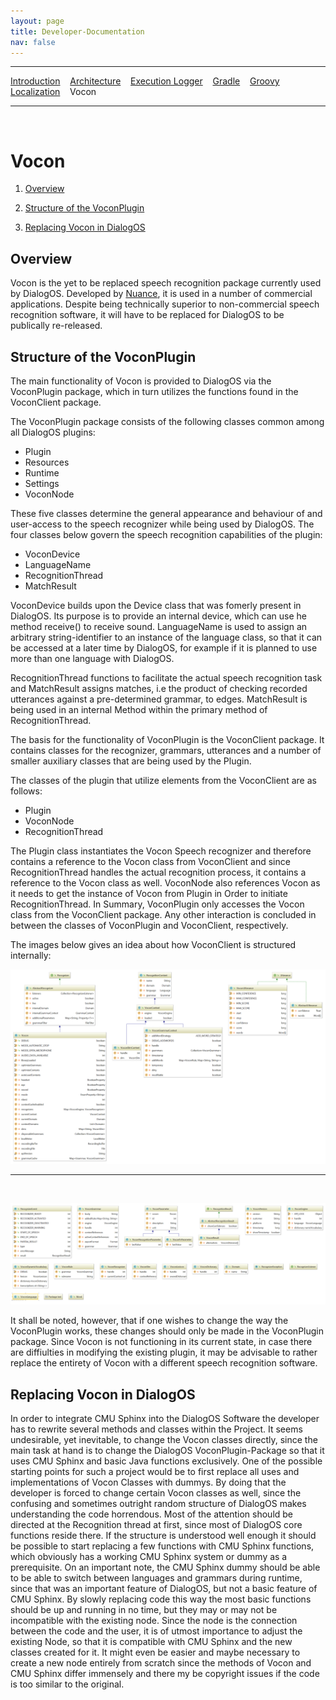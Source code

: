 ```yaml
---
layout: page
title: Developer-Documentation
nav: false
---
```


---
[Introduction](/developerdocumentation.html) &nbsp;&nbsp; [Architecture](architecture.html) &nbsp;&nbsp; [Execution Logger](executionlogger.html) &nbsp;&nbsp; [Gradle](gradle.html) &nbsp;&nbsp; [Groovy](groovy.html) &nbsp;&nbsp; [Localization](localization.html) &nbsp;&nbsp; Vocon


---
&nbsp;

# Vocon

1. [Overview](#overview)

2. [Structure of the VoconPlugin](#structure-of-the-voconplugin)

3. [Replacing Vocon in DialogOS](#replacing-vocon-in-dialogos)


## Overview

Vocon is the yet to be replaced speech recognition package currently used by DialogOS. Developed by [Nuance](https://www.nuance.com/), it is used in a number of commercial applications.
Despite being technically superior to non-commercial speech recognition software, it will have to be replaced for DialogOS to be publically re-released.



## Structure of the VoconPlugin

The main functionality of Vocon is provided to DialogOS via the VoconPlugin package,
which in turn utilizes the functions found in the VoconClient package.

The VoconPlugin package consists of the following classes common among all DialogOS plugins:

- Plugin
- Resources
- Runtime
- Settings
- VoconNode
 
These five classes determine the general appearance and behaviour of and user-access to the speech recognizer while being used by DialogOS.
The four classes below govern the speech recognition capabilities of the plugin:

- VoconDevice
- LanguageName
- RecognitionThread
- MatchResult 

VoconDevice builds upon the Device class that was fomerly present in DialogOS. Its purpose is to provide an internal device, which can use he method receive() to receive sound.
LanguageName is used to assign an arbitrary string-identifier to an instance of the language class, so that it can be accessed at a later time by DialogOS,
for example if it is planned to use more than one language with DialogOS.

RecognitionThread functions to facilitate the actual speech recognition task and MatchResult assigns matches, i.e the product of checking recorded utterances against a pre-determined grammar, to edges.
MatchResult is being used in an internal Method within the primary method of RecognitionThread.

The basis for the functionality of VoconPlugin is the VoconClient package. It contains classes for the recognizer, grammars, utterances
and a number of smaller auxiliary classes that are being used by the Plugin.

The classes of the plugin that utilize elements from the VoconClient are as follows:

- Plugin
- VoconNode
- RecognitionThread

The Plugin class instantiates the Vocon Speech recognizer and therefore contains a reference to the Vocon class from VoconClient and
since RecognitionThread handles the actual recognition process, it contains a reference to the Vocon class as well. VoconNode also references Vocon
as it needs to get the instance of Vocon from Plugin in Order to initiate RecognitionThread.
In Summary, VoconPlugin only accesses the Vocon class from the VoconClient package. Any other interaction is concluded in between the classes of VoconPlugin and VoconClient, respectively.

 
The images below gives an idea about how VoconClient is structured internally:

![Alt text](../pictures/VoconClient-speech_recognition_Upside.png)

---
&nbsp;

![Alt text](../pictures/VoconClient-speech_recognition_Downside.png)


It shall be noted, however, that if one wishes to change the way the VoconPlugin works, these changes should only be made in the VoconPlugin package.
Since Vocon is not functioning in its current state, in case there are diffiulties in modifying the existing plugin, it may be advisable to rather replace the entirety of Vocon with a different speech recognition software.


## Replacing Vocon in DialogOS

In order to integrate CMU Sphinx into the DialogOS Software the developer has to rewrite several methods and classes within the Project. 
It seems undesirable, yet inevitable, to change the Vocon classes directly, since the main task at hand is to change the DialogOS VoconPlugin-Package so that it uses CMU Sphinx and basic Java functions exclusively.
One of the possible starting points for such a project would be to first replace all uses and implementations of Vocon Classes with dummys. 
By doing that the developer is forced to change certain Vocon classes as well, since the confusing and sometimes outright random structure of DialogOS makes understanding the code horrendous.
Most of the attention should be directed at the Recognition thread at first, since most of DialogOS core functions reside there. 
If the structure is understood well enough it should be possible to start replacing a few functions with CMU Sphinx functions, which obviously has a working CMU Sphinx system or dummy as a prerequisite.
On an important note, the CMU Sphinx dummy should be able to be able to switch between languages and grammars during runtime, since that was an important feature of DialogOS, but not a basic feature of CMU Sphinx.
By slowly replacing code this way the most basic functions should be up and running in no time, but they may or may not be incompatible with the existing node. 
Since the node is the connection between the code and the user, it is of utmost importance to adjust the existing Node, so that it is compatible with CMU Sphinx and the new classes created for it.
It might even be easier and maybe necessary to create a new node entirely from scratch since the methods of Vocon and CMU Sphinx differ immensely and there my be copyright issues if the code is too similar to the original.

